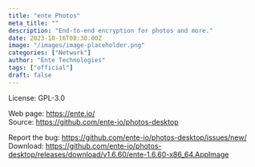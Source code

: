 ```yaml
---
title: "ente Photos"
meta_title: ""
description: "End-to-end encryption for photos and more."
date: 2023-10-16T08:30:00Z
image: "/images/image-placeholder.png"
categories: ["Network"]
author: "Ente Technologies"
tags: ["official"]
draft: false
---
```


License: GPL-3.0

Web page: https://ente.io/  
Source: https://github.com/ente-io/photos-desktop

Report the bug: https://github.com/ente-io/photos-desktop/issues/new/   
Download: https://github.com/ente-io/photos-desktop/releases/download/v1.6.60/ente-1.6.60-x86_64.AppImage
